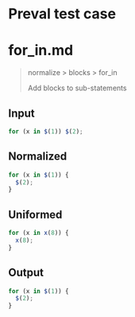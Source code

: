# Preval test case

# for_in.md

> normalize > blocks > for_in
>
> Add blocks to sub-statements

## Input

`````js filename=intro
for (x in $(1)) $(2);
`````

## Normalized

`````js filename=intro
for (x in $(1)) {
  $(2);
}
`````

## Uniformed

`````js filename=intro
for (x in x(8)) {
  x(8);
}
`````

## Output

`````js filename=intro
for (x in $(1)) {
  $(2);
}
`````
